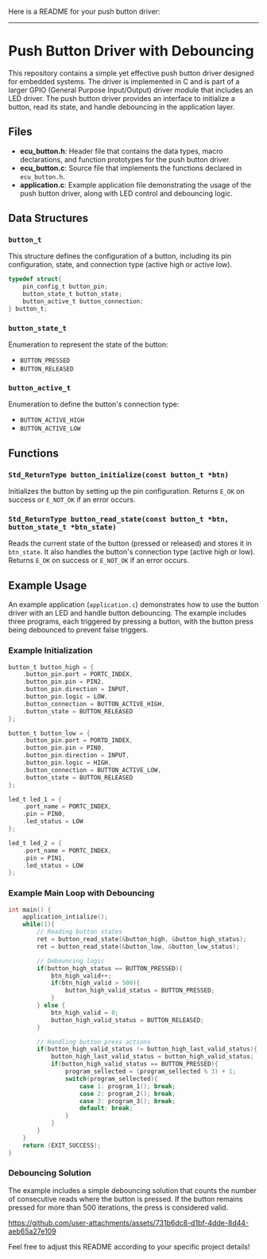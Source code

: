 Here is a README for your push button driver:

---

# Push Button Driver with Debouncing

This repository contains a simple yet effective push button driver designed for embedded systems. The driver is implemented in C and is part of a larger GPIO (General Purpose Input/Output) driver module that includes an LED driver. The push button driver provides an interface to initialize a button, read its state, and handle debouncing in the application layer.

## Files

- **ecu_button.h**: Header file that contains the data types, macro declarations, and function prototypes for the push button driver.
- **ecu_button.c**: Source file that implements the functions declared in `ecu_button.h`.
- **application.c**: Example application file demonstrating the usage of the push button driver, along with LED control and debouncing logic.

## Data Structures

### `button_t`
This structure defines the configuration of a button, including its pin configuration, state, and connection type (active high or active low).

```c
typedef struct{
    pin_config_t button_pin;
    button_state_t button_state;
    button_active_t button_connection;
} button_t;
```

### `button_state_t`
Enumeration to represent the state of the button:
- `BUTTON_PRESSED`
- `BUTTON_RELEASED`

### `button_active_t`
Enumeration to define the button's connection type:
- `BUTTON_ACTIVE_HIGH`
- `BUTTON_ACTIVE_LOW`

## Functions

### `Std_ReturnType button_initialize(const button_t *btn)`
Initializes the button by setting up the pin configuration. Returns `E_OK` on success or `E_NOT_OK` if an error occurs.

### `Std_ReturnType button_read_state(const button_t *btn, button_state_t *btn_state)`
Reads the current state of the button (pressed or released) and stores it in `btn_state`. It also handles the button's connection type (active high or low). Returns `E_OK` on success or `E_NOT_OK` if an error occurs.

## Example Usage

An example application (`application.c`) demonstrates how to use the button driver with an LED and handle button debouncing. The example includes three programs, each triggered by pressing a button, with the button press being debounced to prevent false triggers.

### Example Initialization

```c
button_t button_high = {
    .button_pin.port = PORTC_INDEX,
    .button_pin.pin = PIN2,
    .button_pin.direction = INPUT,
    .button_pin.logic = LOW,
    .button_connection = BUTTON_ACTIVE_HIGH,
    .button_state = BUTTON_RELEASED
};

button_t button_low = {
    .button_pin.port = PORTD_INDEX,
    .button_pin.pin = PIN0,
    .button_pin.direction = INPUT,
    .button_pin.logic = HIGH,
    .button_connection = BUTTON_ACTIVE_LOW,
    .button_state = BUTTON_RELEASED
};

led_t led_1 = {
    .port_name = PORTC_INDEX,
    .pin = PIN0,
    .led_status = LOW
};

led_t led_2 = {
    .port_name = PORTC_INDEX,
    .pin = PIN1,
    .led_status = LOW
};
```

### Example Main Loop with Debouncing

```c
int main() {
    application_intialize();
    while(1){
        // Reading button states
        ret = button_read_state(&button_high, &button_high_status);
        ret = button_read_state(&button_low, &button_low_status);

        // Debouncing logic
        if(button_high_status == BUTTON_PRESSED){
            btn_high_valid++;
            if(btn_high_valid > 500){
                button_high_valid_status = BUTTON_PRESSED;
            }
        } else {
            btn_high_valid = 0;
            button_high_valid_status = BUTTON_RELEASED;
        }

        // Handling button press actions
        if(button_high_valid_status != button_high_last_valid_status){
            button_high_last_valid_status = button_high_valid_status;
            if(button_high_valid_status == BUTTON_PRESSED){
                program_sellected = (program_sellected % 3) + 1;
                switch(program_sellected){
                    case 1: program_1(); break;
                    case 2: program_2(); break;
                    case 3: program_3(); break;
                    default: break;
                }
            }
        }
    }
    return (EXIT_SUCCESS);
}
```

### Debouncing Solution

The example includes a simple debouncing solution that counts the number of consecutive reads where the button is pressed. If the button remains pressed for more than 500 iterations, the press is considered valid.

https://github.com/user-attachments/assets/731b6dc8-d1bf-4dde-8d44-aeb65a27e109

Feel free to adjust this README according to your specific project details!

